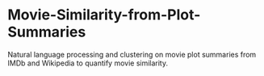 # Movie-Similarity-from-Plot-Summaries
 Natural language processing and clustering on movie plot summaries from IMDb and Wikipedia to quantify movie similarity.
